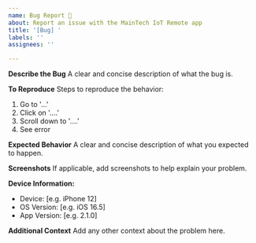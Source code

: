 ```yaml
---
name: Bug Report 🐞
about: Report an issue with the MainTech IoT Remote app
title: '[Bug] '
labels: ''
assignees: ''

---
```


**Describe the Bug**
A clear and concise description of what the bug is.

**To Reproduce**
Steps to reproduce the behavior:
1. Go to '...'
2. Click on '....'
3. Scroll down to '....'
4. See error

**Expected Behavior**
A clear and concise description of what you expected to happen.

**Screenshots**
If applicable, add screenshots to help explain your problem.

**Device Information:**
 - Device: [e.g. iPhone 12]
 - OS Version: [e.g. iOS 16.5]
 - App Version: [e.g. 2.1.0]

**Additional Context**
Add any other context about the problem here.
